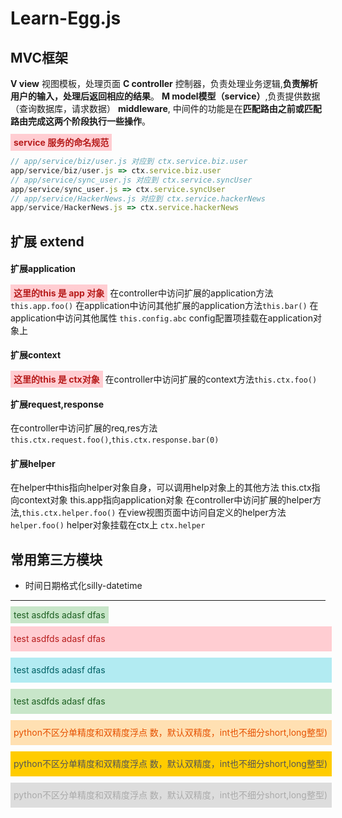 <style>

    .success {
        padding:5px;
        display:inline;
        color:#1B5E20;
        background-color:#C8E6C9;
    }
    .warning {
        padding:5px;
        display:inline;
        color:#E65100;
        background-color:#FFE0B2;
        width:100%;
    }
    .danger {
        padding:5px;
        display:inline;
        color:#B71C1C;
        background-color:#FFCDD2;
    }
    .info {
        padding:5px;
        display:inline;
        color:#006064;
        background-color:#B2EBF2;
    }
    .doubt {
        padding:5px;
        display:inline;
        color:#AAA;
        background-color:#DDDDDD;
    }
    .asso {
        padding:5px;
        display:inline;
        color:#555;
        background-color:#FFCC00;        
    }
    
    .alert {
        display:inline-block;
        width:100%;
        padding:5px;
        line-height:30px;
        margin-top:10px;
    }
</style>


# Learn-Egg.js
## MVC框架
**V view**       视图模板，处理页面
**C controller** 控制器，负责处理业务逻辑,**负责解析用户的输入，处理后返回相应的结果**。
**M model模型（service）**,负责提供数据（查询数据库，请求数据）
**middleware**, 中间件的功能是在**匹配路由之前或匹配路由完成这两个阶段执行一些操作**。



<b class="danger">service 服务的命名规范</b>
```js 
// app/service/biz/user.js 对应到 ctx.service.biz.user
app/service/biz/user.js => ctx.service.biz.user
// app/service/sync_user.js 对应到 ctx.service.syncUser
app/service/sync_user.js => ctx.service.syncUser
// app/service/HackerNews.js 对应到 ctx.service.hackerNews
app/service/HackerNews.js => ctx.service.hackerNews
```


## 扩展 extend
#### 扩展application 
<b class="danger">这里的this 是 app 对象</b>
在controller中访问扩展的application方法 `this.app.foo()`
在application中访问其他扩展的application方法`this.bar()`
在application中访问其他属性 `this.config.abc`
config配置项挂载在application对象上

#### 扩展context
<b class="danger">这里的this 是 ctx对象</b>
在controller中访问扩展的context方法`this.ctx.foo()`

#### 扩展request,response
在controller中访问扩展的req,res方法`this.ctx.request.foo()`,`this.ctx.response.bar(0)`

#### 扩展helper
在helper中this指向helper对象自身，可以调用help对象上的其他方法
this.ctx指向context对象
this.app指向application对象
在controller中访问扩展的helper方法,`this.ctx.helper.foo()`
在view视图页面中访问自定义的helper方法`helper.foo()`
helper对象挂载在ctx上 `ctx.helper`


## 常用第三方模块
- 时间日期格式化silly-datetime

----
<span class="success">
    test asdfds adasf dfas 
</span>

<span class="alert danger">
    test asdfds adasf dfas 
</span>

<span class="alert info">
    test asdfds adasf dfas 
</span>


<span class="alert success">
    test asdfds adasf dfas 
</span>

<div class="alert warning">python不区分单精度和双精度浮点
数，默认双精度，int也不细分short,long整型)
</div>

<div class="alert asso">python不区分单精度和双精度浮点
数，默认双精度，int也不细分short,long整型)
</div>

<div class="alert doubt">python不区分单精度和双精度浮点
数，默认双精度，int也不细分short,long整型)
</div>